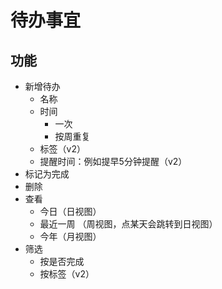 # 待办事宜

## 功能
* 新增待办
	* 名称
	* 时间
		* 一次
		* 按周重复
	* 标签（v2）
	* 提醒时间：例如提早5分钟提醒（v2）
* 标记为完成
* 删除
* 查看
	* 今日（日视图）
	* 最近一周 （周视图，点某天会跳转到日视图）
	* 今年（月视图）
* 筛选
	* 按是否完成
	* 按标签（v2）
